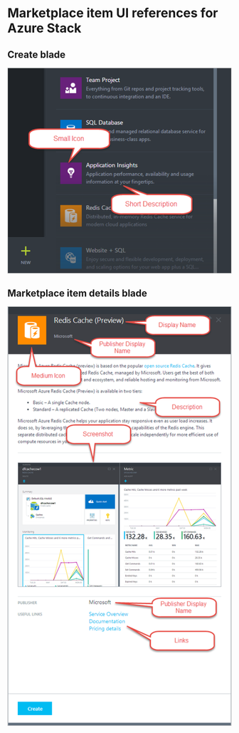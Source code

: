 <properties
    pageTitle="Marketplace Item metadata for Azure Stack | Microsoft Azure"
    description="View the Marketplace Item metadata for Azure Stack."
    services="azure-stack"
    documentationCenter=""
    authors="ErikjeMS"
    manager="v-kiwhit"
    editor=""/>

<tags
    ms.service="azure-stack"
    ms.workload="na"
    ms.tgt_pltfrm="na"
    ms.devlang="na"
    ms.topic="article"
    ms.date="01/29/2016"
    ms.author="erikje"/>

# Marketplace item UI references for Azure Stack
## Create blade
![](media/azure-stack-marketplace-item-ui-reference/image1.png)

## Marketplace item details blade
![](media/azure-stack-marketplace-item-ui-reference/image3.png)

